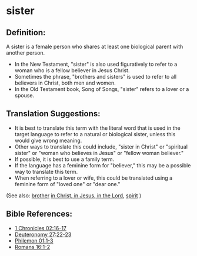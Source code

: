 # sister #

## Definition: ##

A sister is a female person who shares at least one biological parent with another person.

* In the New Testament, "sister" is also used figuratively to refer to a woman who is a fellow believer in Jesus Christ.
* Sometimes the phrase, "brothers and sisters" is used to refer to all believers in Christ, both men and women.
* In the Old Testament book, Song of Songs, "sister" refers to a lover or a spouse.

## Translation Suggestions: ##

* It is best to translate this term with the literal word that is used in the target language to refer to a natural or biological sister, unless this would give wrong meaning.
* Other ways to translate this could include, "sister in Christ" or "spiritual sister" or "woman who believes in Jesus" or "fellow woman believer."
* If possible, it is best to use a family term.
* If the language has a feminine form for "believer," this may be a possible way to translate this term.
* When referring to a lover or wife, this could be translated using a feminine form of "loved one" or "dear one."

(See also: [brother](../kt/brother.md) [in Christ, in Jesus, in the Lord](../kt/inchrist.md), [spirit](../kt/spirit.md) )

## Bible References: ##

* [1 Chronicles 02:16-17](https://door43.org/en/bible/notes/1ch/02/16)
* [Deuteronomy 27:22-23](https://door43.org/en/bible/notes/deu/27/22)
* [Philemon 01:1-3](https://door43.org/en/bible/notes/phm/01/01)
* [Romans 16:1-2](https://door43.org/en/bible/notes/rom/16/01)


